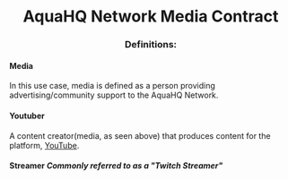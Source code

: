 <h1 align="center">AquaHQ Network Media Contract</h1>

<h3 align="center">Definitions:</h2>
  
<h4>Media</h4>

In this use case, media is defined as a person providing advertising/community support to the AquaHQ Network. 

<h4>Youtuber</h4>

A content creator(media, as seen above) that produces content for the platform, <a href="https://youtube.com">YouTube</a>.
  
<h4>Streamer <i>Commonly referred to as a "Twitch Streamer"</i></h4>
  
 
